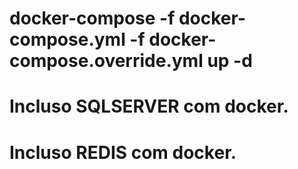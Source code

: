 # docker-compose -f docker-compose.yml -f docker-compose.override.yml up -d
# Incluso SQLSERVER com docker.
# Incluso REDIS com docker.